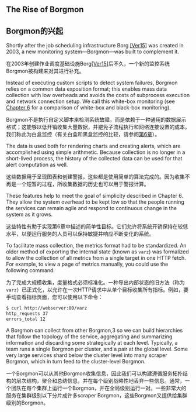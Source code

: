 ## **The Rise of Borgmon**

## **Borgmon的兴起**

Shortly after the job scheduling infrastructure Borg [[Ver15]](https://research.google.com/pubs/pub43438.html) was created in 2003, a new monitoring system—Borgmon—was built to complement it.

在2003年创建作业调度基础设施Borg[[Ver15]](https://research.google.com/pubs/pub43438.html)后不久，一个新的监控系统Borgmon被构建来对其进行补充。

Instead of executing custom scripts to detect system failures, Borgmon relies on a common data exposition format; this enables mass data collection with low overheads and avoids the costs of subprocess execution and network connection setup. We call this white-box monitoring (see [Chapter 6](../../part-2/chapter-06/black-box_versus_white-box.md) for a comparison of white-box and black-box monitoring).

Borgmon不是执行自定义脚本来检测系统故障，而是依赖于一种通用的数据展示格式；这能够以低开销收集大量数据，并避免子流程执行和网络连接设置的成本。我们称此为白盒监控（有关白盒和黑盒监控的比较，请参阅[第6章]((../../part-2/chapter-06/black-box_versus_white-box.md))）。

The data is used both for rendering charts and creating alerts, which are accomplished using simple arithmetic. Because collection is no longer in a short-lived process, the history of the collected data can be used for that alert computation as well.

这些数据用于呈现图表和创建警报，这些都是使用简单的算法完成的。因为收集不再是一个短暂的过程，所收集数据的历史也可以用于警报计算。

These features help to meet the goal of simplicity described in Chapter 6. They allow the system overhead to be kept low so that the people running the services can remain agile and respond to continuous change in the system as it grows.

这些特性有助于实现第6章中描述的简单性目标。它们允许将系统开销保持在较低水平，以便运行服务的人员可以保持敏捷并响应不断变化的系统。

To facilitate mass collection, the metrics format had to be standardized. An older method of exporting the internal state (known as `varz`) was formalized to allow the collection of all metrics from a single target in one HTTP fetch. For example, to view a page of metrics manually, you could use the following command:

为了完成大规模收集，度量格式必须标准化。一种导出内部状态的旧方法（称为`varz`）已正式化，以允许在一次HTTP请求中从单个目标收集所有指标。例如，要手动查看指标页面，您可以使用以下命令：

```bash
$ curl http://webserver:80/varz 
http_requests 37
errors_total 12
```

A Borgmon can collect from other Borgmon,3 so we can build hierarchies that follow the topology of the service, aggregating and summarizing information and discarding some strategically at each level. Typically, a team runs a single Borgmon per cluster, and a pair at the global level. Some very large services shard below the cluster level into many scraper Borgmon, which in turn feed to the cluster-level Borgmon.

一个Borgmon可以从其他Borgmon收集信息，因此我们可以构建遵循服务拓扑结构的层次结构，聚合和总结信息，并在每个级别战略性地丢弃一些信息。通常，一个团队在每个集群上运行一个Borgmon，并在全局级别运行一对。一些非常大的服务在集群级别以下分片成许多scraper Borgmon，这些Borgmon又提供给集群级别的Borgmon。
